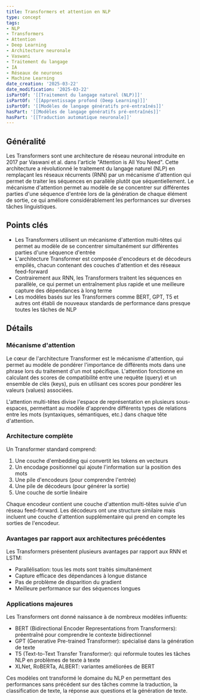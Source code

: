 ```yaml
---
title: Transformers et attention en NLP
type: concept
tags:
- NLP
- Transformers
- Attention
- Deep Learning
- Architecture neuronale
- Vaswani
- Traitement du langage
- IA
- Réseaux de neurones
- Machine Learning
date_creation: '2025-03-22'
date_modification: '2025-03-22'
isPartOf: '[[Traitement du langage naturel (NLP)]]'
isPartOf: '[[Apprentissage profond (Deep Learning)]]'
isPartOf: '[[Modèles de langage génératifs pré-entraînés]]'
hasPart: '[[Modèles de langage génératifs pré-entraînés]]'
hasPart: '[[Traduction automatique neuronale]]'
---
```


## Généralité

Les Transformers sont une architecture de réseau neuronal introduite en 2017 par Vaswani et al. dans l'article "Attention is All You Need". Cette architecture a révolutionné le traitement du langage naturel (NLP) en remplaçant les réseaux récurrents (RNN) par un mécanisme d'attention qui permet de traiter les séquences en parallèle plutôt que séquentiellement. Le mécanisme d'attention permet au modèle de se concentrer sur différentes parties d'une séquence d'entrée lors de la génération de chaque élément de sortie, ce qui améliore considérablement les performances sur diverses tâches linguistiques.

## Points clés

- Les Transformers utilisent un mécanisme d'attention multi-têtes qui permet au modèle de se concentrer simultanément sur différentes parties d'une séquence d'entrée
- L'architecture Transformer est composée d'encodeurs et de décodeurs empilés, chacun contenant des couches d'attention et des réseaux feed-forward
- Contrairement aux RNN, les Transformers traitent les séquences en parallèle, ce qui permet un entraînement plus rapide et une meilleure capture des dépendances à long terme
- Les modèles basés sur les Transformers comme BERT, GPT, T5 et autres ont établi de nouveaux standards de performance dans presque toutes les tâches de NLP

## Détails

### Mécanisme d'attention

Le cœur de l'architecture Transformer est le mécanisme d'attention, qui permet au modèle de pondérer l'importance de différents mots dans une phrase lors du traitement d'un mot spécifique. L'attention fonctionne en calculant des scores de compatibilité entre une requête (query) et un ensemble de clés (keys), puis en utilisant ces scores pour pondérer les valeurs (values) associées.

L'attention multi-têtes divise l'espace de représentation en plusieurs sous-espaces, permettant au modèle d'apprendre différents types de relations entre les mots (syntaxiques, sémantiques, etc.) dans chaque tête d'attention.

### Architecture complète

Un Transformer standard comprend:
1. Une couche d'embedding qui convertit les tokens en vecteurs
2. Un encodage positionnel qui ajoute l'information sur la position des mots
3. Une pile d'encodeurs (pour comprendre l'entrée)
4. Une pile de décodeurs (pour générer la sortie)
5. Une couche de sortie linéaire

Chaque encodeur contient une couche d'attention multi-têtes suivie d'un réseau feed-forward. Les décodeurs ont une structure similaire mais incluent une couche d'attention supplémentaire qui prend en compte les sorties de l'encodeur.

### Avantages par rapport aux architectures précédentes

Les Transformers présentent plusieurs avantages par rapport aux RNN et LSTM:
- Parallélisation: tous les mots sont traités simultanément
- Capture efficace des dépendances à longue distance
- Pas de problème de disparition du gradient
- Meilleure performance sur des séquences longues

### Applications majeures

Les Transformers ont donné naissance à de nombreux modèles influents:
- BERT (Bidirectional Encoder Representations from Transformers): préentraîné pour comprendre le contexte bidirectionnel
- GPT (Generative Pre-trained Transformer): spécialisé dans la génération de texte
- T5 (Text-to-Text Transfer Transformer): qui reformule toutes les tâches NLP en problèmes de texte à texte
- XLNet, RoBERTa, ALBERT: variantes améliorées de BERT

Ces modèles ont transformé le domaine du NLP en permettant des performances sans précédent sur des tâches comme la traduction, la classification de texte, la réponse aux questions et la génération de texte.